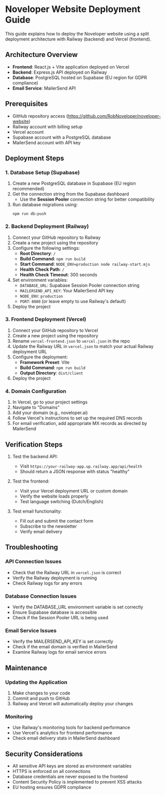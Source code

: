 # Noveloper Website Deployment Guide

This guide explains how to deploy the Noveloper website using a split deployment architecture with Railway (backend) and Vercel (frontend).

## Architecture Overview

- **Frontend**: React.js + Vite application deployed on Vercel
- **Backend**: Express.js API deployed on Railway
- **Database**: PostgreSQL hosted on Supabase (EU region for GDPR compliance)
- **Email Service**: MailerSend API

## Prerequisites

- GitHub repository access (https://github.com/RobNoveloper/noveloper-website)
- Railway account with billing setup
- Vercel account
- Supabase account with a PostgreSQL database
- MailerSend account with API key

## Deployment Steps

### 1. Database Setup (Supabase)

1. Create a new PostgreSQL database in Supabase (EU region recommended)
2. Get the connection string from the Supabase dashboard
   - Use the **Session Pooler** connection string for better compatibility
3. Run database migrations using:
   ```
   npm run db:push
   ```

### 2. Backend Deployment (Railway)

1. Connect your GitHub repository to Railway
2. Create a new project using the repository
3. Configure the following settings:
   - **Root Directory**: `/`
   - **Build Command**: `npm run build`
   - **Start Command**: `NODE_ENV=production node railway-start.mjs`
   - **Health Check Path**: `/`
   - **Health Check Timeout**: 300 seconds
4. Set environment variables:
   - `DATABASE_URL`: Supabase Session Pooler connection string
   - `MAILERSEND_API_KEY`: Your MailerSend API key
   - `NODE_ENV`: `production`
   - `PORT`: `8080` (or leave empty to use Railway's default)
5. Deploy the project

### 3. Frontend Deployment (Vercel)

1. Connect your GitHub repository to Vercel
2. Create a new project using the repository
3. Rename `vercel-frontend.json` to `vercel.json` in the repo
4. Update the Railway URL in `vercel.json` to match your actual Railway deployment URL
5. Configure the deployment:
   - **Framework Preset**: Vite
   - **Build Command**: `npm run build`
   - **Output Directory**: `dist/client`
6. Deploy the project

### 4. Domain Configuration

1. In Vercel, go to your project settings
2. Navigate to "Domains"
3. Add your domain (e.g., noveloper.ai)
4. Follow Vercel's instructions to set up the required DNS records
5. For email verification, add appropriate MX records as directed by MailerSend

## Verification Steps

1. Test the backend API:
   - Visit `https://your-railway-app.up.railway.app/api/health`
   - Should return a JSON response with status "healthy"

2. Test the frontend:
   - Visit your Vercel deployment URL or custom domain
   - Verify the website loads properly
   - Test language switching (Dutch/English)

3. Test email functionality:
   - Fill out and submit the contact form
   - Subscribe to the newsletter
   - Verify email delivery

## Troubleshooting

### API Connection Issues
- Check that the Railway URL in `vercel.json` is correct
- Verify the Railway deployment is running
- Check Railway logs for any errors

### Database Connection Issues
- Verify the DATABASE_URL environment variable is set correctly
- Ensure Supabase database is accessible
- Check if the Session Pooler URL is being used

### Email Service Issues
- Verify the MAILERSEND_API_KEY is set correctly
- Check if the email domain is verified in MailerSend
- Examine Railway logs for email service errors

## Maintenance

### Updating the Application
1. Make changes to your code
2. Commit and push to GitHub
3. Railway and Vercel will automatically deploy your changes

### Monitoring
- Use Railway's monitoring tools for backend performance
- Use Vercel's analytics for frontend performance
- Check email delivery stats in MailerSend dashboard

## Security Considerations

- All sensitive API keys are stored as environment variables
- HTTPS is enforced on all connections
- Database credentials are never exposed to the frontend
- Content Security Policy is implemented to prevent XSS attacks
- EU hosting ensures GDPR compliance